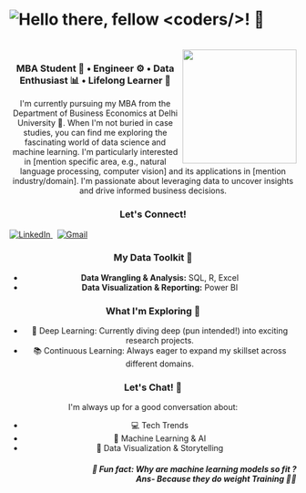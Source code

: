 <div align="center">

<h1 align="left">  <img src="https://readme-typing-svg.herokuapp.com?font=Fira+Code&size=25&pause=1000&color=41B883¢er=true&width=440&lines=Hello+there,+fellow+%3Ccoders/%3E!+%F0%9F%91%8B" alt="Hello there, fellow <coders/>! 👋" /> </h1> 
<br>

<img align="right" height="200" src="https://user-images.githubusercontent.com/5713670/87202985-820dcb80-c2b6-11ea-9f56-7ec461c497c3.gif"  /> 

### MBA Student 💼 • Engineer ⚙️ • Data Enthusiast 📊 • Lifelong Learner 🧠

I'm currently pursuing my MBA from the Department of Business Economics at Delhi University 🏫. When I'm not buried in case studies, you can find me exploring the fascinating world of data science and machine learning. I'm particularly interested in [mention specific area, e.g., natural language processing, computer vision] and its applications in [mention industry/domain]. I'm passionate about leveraging data to uncover insights and drive informed business decisions.
### Let's Connect!

<div align="left">
  <a href="https://www.linkedin.com/in/shreyash-rajgire-6b400a262/" target="_blank">
    <img src="https://img.shields.io/badge/LinkedIn-%230077B5?style=for-the-badge&logo=linkedin&logoColor=white" alt="LinkedIn" />
  </a> 
  <a href="shreyash26.inbox@gmail.com" target="_blank">
    <img src="https://img.shields.io/badge/Gmail-D14836?style=for-the-badge&logo=gmail&logoColor=white" alt="Gmail" />
  </a>
</div>

###  My Data Toolkit 🧰

- **Data Wrangling & Analysis:** SQL, R, Excel
- **Data Visualization & Reporting:** Power BI

###  What I'm Exploring 🚀

- 🤖 Deep Learning: Currently diving deep (pun intended!) into exciting research projects.
- 📚 Continuous Learning:  Always eager to expand my skillset across different domains.

### Let's Chat! 💬

I'm always up for a good conversation about:

- 💻 Tech Trends
- 🧠 Machine Learning & AI
- 🎨 Data Visualization & Storytelling 

<h5 align="right">🎲 Fun fact: Why are machine learning models so fit ?<br>Ans- Because they do weight Training 🏋️‍♀️</h5>
